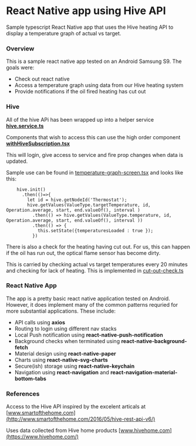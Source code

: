 # React Native app using Hive API
Sample typescript React Native app that uses the Hive heating API to display a temperature graph of actual vs target.

### Overview
This is a sample react native app tested on an Android Samsung S9. The goals were:
* Check out react native
* Access a temperature graph using data from our Hive heating system
* Provide notifications if the oil fired heating has cut out

### Hive
All of the hive APi has been wrapped up into a helper service  **[hive.service.ts](https://github.com/smeeke/sample-react-native-hive-app/blob/master/common/hive/hive.service.ts)**

Components that wish to access this can use the high order component  **[withHiveSubscription.tsx](https://github.com/smeeke/sample-react-native-hive-app/blob/master/common/hive/withHiveSubscription.tsx)**

This will login, give access to service and fire prop changes when data is updated.

Sample use can be found in [temperature-graph-screen.tsx](https://github.com/smeeke/sample-react-native-hive-app/blob/master/common/screens/temperature-graph-screen.tsx) and looks like this:

```
    hive.init()
      .then(()=>{
        let id = hive.getNodeId('Thermostat');
        hive.getValues(ValueType.targetTemperature, id, Operation.average, start, end.valueOf(), interval )
          .then(() => hive.getValues(ValueType.temperature, id, Operation.average, start, end.valueOf(), interval ))
          .then(() => {
            this.setState({temperaturesLoaded : true });
          })
```
There is also a check for the heating having cut out. For us, this can happen if the oil has run out, the optical flame sensor has become dirty.

This is carried by checking actual vs target temperatures every 20 minutes and checking for lack of heating. This is implemented in [cut-out-check.ts](https://github.com/smeeke/sample-react-native-hive-app/blob/master/common/hive/cut-out-check.ts)


### React Native App
The app is a pretty basic react native application tested on Android. However, it does implement many of the common patterns requried for more substantial applications. These include:

* API calls using **axios**
* Routing to login using different nav stacks
* Local Push notification using **react-native-push-notification**
* Background checks when terminated using **react-native-background-fetch**
* Material design using **react-native-paper**
* Charts using **react-native-svg-charts**
* Secure(ish) storage using **react-native-keychain**
* Navigation using **react-navigation** and **react-navigation-material-bottom-tabs**


### References
Access to the Hive API inspired by the excelent articals at [www.smartofthehome.com](http://www.smartofthehome.com/2016/05/hive-rest-api-v6/)

Uses data collected from Hive home products [www.hivehome.com](https://www.hivehome.com/)


